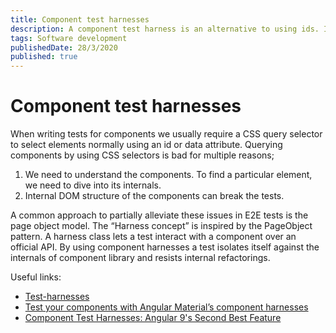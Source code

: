 ```yaml
---
title: Component test harnesses
description: A component test harness is an alternative to using ids. It is especially useful for consuming libraries as they can define their test harness.
tags: Software development
publishedDate: 28/3/2020
published: true
---
```


# Component test harnesses

When writing tests for components we usually require a CSS query selector to select elements normally using an id or data attribute. Querying components by using CSS selectors is bad for multiple reasons;

1. We need to understand the components. To find a particular element, we need to dive into its internals.
2. Internal DOM structure of the components can break the tests.

A common approach to partially alleviate these issues in E2E tests is the page object model. The “Harness concept” is inspired by the PageObject pattern. A harness class lets a test interact with a component over an official API. By using component harnesses a test isolates itself against the internals of component library and resists internal refactorings.

Useful links:

- [Test-harnesses](https://material.angular.io/cdk/test-harnesses/overview)
- [Test your components with Angular Material’s component harnesses](https://medium.com/@kevinkreuzer/test-your-components-using-angular-materials-component-harnesses-f9c1deebdf5d)
- [Component Test Harnesses: Angular 9's Second Best Feature](https://medium.com/@mhamel06/component-test-harnesses-angular-9s-second-best-feature-4261cabedc77)
